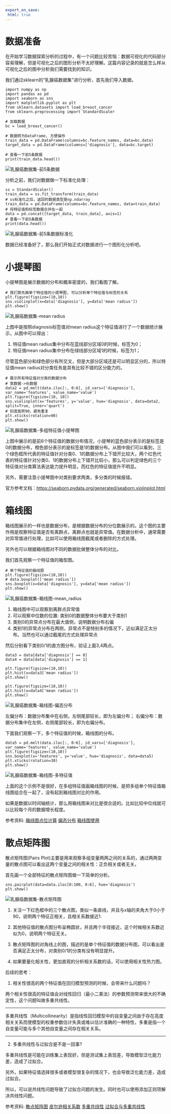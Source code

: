 ```yaml
---
export_on_save:
 html: true
---
```


# 数据准备

在开始学习数据探索分析的过程中，有一个问题比较苦恼：数据可视化的代码部分容易理解，但是可视化之后的图形分析不太好理解。这篇内容记录的就是怎么样从可视化之后的图中分析我们需要找到的知识。

我们通过sklearn的“乳腺癌数据集”进行分析，首先我们导入数据。

```
import numpy as np
import pandas as pd
import seaborn as sns
import matplotlib.pyplot as plt
from sklearn.datasets import load_breast_cancer
from sklearn.preprocessing import StandardScaler

# 加载数据
bc = load_breast_cancer()

# 数据转为DataFrame, 方便操作
train_data = pd.DataFrame(columns=bc.feature_names, data=bc.data)
target_data = pd.DataFrame(columns=['diagnosis'], data=bc.target)

# 查看一下前5条数据
print(train_data.head())
```

![乳腺癌数据集-前5条数据](images/乳腺癌数据集-前5条数据.png)

分析之前，我们对数据做一下标准化处理：

```
ss = StandardScaler()
train_data = ss.fit_transform(train_data)
# ss标准化之后，返回的数据类型是np.ndarray
train_data = pd.DataFrame(columns=bc.feature_names, data=train_data)
# 将特征值和标签数据合并在一起
data = pd.concat([target_data, train_data], axis=1)
# 查看一下前5条数据
print(data.head())
```

![乳腺癌数据集-前5条数据标准化](images/乳腺癌数据集-前5条数据标准化.png)

数据已经准备好了，那么我们开始正式对数据进行一个图形化分析吧。

# 小提琴图

小提琴图是展示数据的分布和概率密度的，我们看图了解。

```
# 我们首先画单个特征值的小提琴图, 可以分析单个特征值与标签的关系
plt.figure(figsize=(10,10))
sns.violinplot(x=data['diagnosis'], y=data['mean radius'])
plt.show()
```

![乳腺癌数据集-mean radius](images/乳腺癌数据集-mean_radius.png)

上图中是按照diagnosis标签值对mean radius这个特征值进行了一个数据统计展示，从图中可以得出：

1. 特征值mean radius集中分布在蓝线部分区域0的时候，标签为0；
2. 特征值mean radius集中分布在绿线部分区域1的时候，标签为1；

尽管蓝色部分和绿色部分有所交叉，但是大部分区域还是可以明显区分的，所以特征值mean radius对分类任务是具有比较不错的区分能力的。

```
# 展示所有特征值对分类的数据分布
# 宽数据->长数据
data2 = pd.melt(data.iloc[:, 0:6], id_vars=['diagnosis'], var_name='features', value_name='value')
plt.figure(figsize=(10, 10))
sns.violinplot(x='features', y='value', hue='diagnosis', data=data2, split=True, inner='quart')
# 刻度旋转90，避免重复
plt.xticks(rotation=90)
plt.show()
```

![乳腺癌数据集-多组特征值小提琴图](images/乳腺癌数据集-多组特征值小提琴图.png)

上图中展示的是前6个特征值的数据分布情况，小提琴的蓝色部分表示的是标签是0的数据分布，橙色部分表示的是标签是1的数据分布。从图中我们可以看到，三个绿色框所代表的特征值针对分类0、1的数据分布上下错开比较大，两个红色代表的特征值针对分类0、1的数据分布上下错开比较小，那么可以判定绿色的三个特征值对分类算法表达能力提升明显，而红色的特征值提升不明显。

另外，需要注意小提琴图中对类别要求两类，多分类的时候报错。

官方参考文档：https://seaborn.pydata.org/generated/seaborn.violinplot.html

# 箱线图

箱线图展示的一样也是数据分布，是根据数据分布的分位数展示的。这个图的主要作用是观察特征值是否有离群点，离群点也就是异常值。在数据分析中，通常需要对异常值进行处理，比如可以使用箱线图截尾或者删除的方式处理。

另外也可以根据箱线图对不同的数据批做整体分布的对比。

我们首先观察一个特征值的箱型图。

```
# 单个特征值的箱线图
plt.figure(figsize=(10,10))
# data.boxplot(['mean radius'])
sns.boxplot(x=data['diagnosis'], y=data['mean radius'])
plt.show()
```

![乳腺癌数据集-箱线图-mean_radius](images/乳腺癌数据集-箱线图-mean_radius.png)

1. 箱线图中可以观察到离群点异常值
2. 可以观察中位数的位置: 类别0的数据整体分布要大于类别1
3. 类别0的异常点分布在最大值侧，说明数据分布右偏
4. 类别1的异常点分布在两侧，异常点不是特别多的情况下，近似满足正太分布。当然也可以通过截尾的方式处理异常点

然后分别看下类别0/1的直方图分布，验证上面3,4两点。

```
data3 = data[data['diagnosis'] == 0]
data4 = data[data['diagnosis'] == 1]

plt.figure(figsize=(10,10))
plt.hist(x=data3['mean radius'])
plt.show()

plt.figure(figsize=(10,10))
plt.hist(x=data4['mean radius'])
plt.show()
```

![乳腺癌数据集-箱线图-偏态分布](images/乳腺癌数据集-箱线图-偏态分布.png)

左偏分布：数据分布集中在右侧，左侧尾部较长，即为左偏分布；
右偏分布：数据分布集中在左侧，右侧尾部较长，即为右偏分布。

下面我们观察一下，多个特征值的时候，箱线图的分布。

```
data5 = pd.melt(data.iloc[:, 0:6], id_vars=['diagnosis'], var_name='features', value_name='value')
plt.figure(figsize=(10,10))
sns.boxplot(x='features', y='value', hue='diagnosis', data=data5)
plt.xticks(rotation=30)
plt.show()
```

![乳腺癌数据集-箱线图-多特征值](images/乳腺癌数据集-箱线图-多特征值.png)

上面的这个示例不是很好，在多组特征值画箱线图的时候，是把多组单个特征值箱线图组合在一起了，没有起到箱线图对比的作用。

如果是数据以时间轴统计，那么用箱线图来对比是很合适的。比如比较中位线就可以比较每个月的数据增长程度。

参考资料:
[箱线图点位计算](https://www.sohu.com/a/220236877_434937)
[偏态分布](https://www.zhihu.com/question/61358774?sort=created)
[箱线图使用](https://blog.csdn.net/dujiahei/article/details/82056283)

# 散点矩阵图

散点矩阵图(Pairs Plot)主要是用来观察多组变量两两之间的关系的，通过两两变量的散点图可以看出这两个变量之间的相关性：正负相关或者无关。

首先画一个全部特征的散点矩阵图做一下简单的分析。

```
sns.pairplot(data=data.iloc[0:100, 0:6], hue='diagnosis')
plt.show()
```

![乳腺癌数据集-散点矩阵图](images/乳腺癌数据集-散点矩阵图.png)

1. 关注一下红色框中的三个散点图，类似一条直线，并且与x轴的夹角大于0小于90，说明两个特征正相关，且相关系数接近1.

2. 其他特征值的散点图分布呈椭圆状，并且两个半径接近，这个时候相关系数近似为0，说明两个特征无关。

3. 散点矩阵图的对角线上的图，描述的是单个特征值的数据分布图，可以看出是否满足正太分布，对类别0/1的分类有没有明显提升。

4. 如果要量化相关性，更加直观的分析相关系数的话，可以使用相关性热力图。

后续的思考：

1. 相关性很高的两个特征值在回归模型预测的时候，会带来什么问题吗？

两个相关性很高的特征值会对线性回归（最小二乘法）的参数预测带来很大的不确定性，这个问题叫做多重共线性。
***
多重共线性（Multicollinearity）是指线性回归模型中的自变量之间由于存在高度相关关系而使模型的权重参数估计失真或难以估计准确的一种特性，多重是指一个自变量可能与多个其他自变量之间存在相关关系。
***

2. 多重共线性与过拟合是不是一回事?

多重共线性是可能在训练集上表现好，但是测试集上表现差，导致模型泛化能力差，造成了过拟合。

另外，如果特征值选择很多或者模型很复杂的情况下，也会导致泛化能力差，造成过拟合。

所以，可以说共线性问题导致了过拟合问题的发生。同时也可以使用添加正则项解决共线性问题。

参考资料:
[散点矩阵图](https://blog.csdn.net/r6Auo52bK/article/details/80267718?utm_medium=distribute.pc_aggpage_search_result.none-task-blog-2~all~first_rank_v2~rank_v25-1-80267718.nonecase&utm_term=%E6%95%A3%E7%82%B9%E7%9F%A9%E9%98%B5%E5%9B%BE%E6%80%8E%E4%B9%88%E7%9C%8B%E6%87%82)
[皮尔逊相关系数](https://baike.baidu.com/item/%E7%9A%AE%E5%B0%94%E9%80%8A%E7%9B%B8%E5%85%B3%E7%B3%BB%E6%95%B0/12712835?fr=aladdin)
[多重共线性](https://www.sohu.com/a/275767539_814235)
[过拟合与多重共线性](https://www.zhihu.com/question/27269819)
